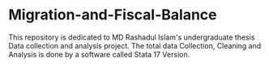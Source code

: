 # Migration-and-Fiscal-Balance
This repository is dedicated to MD Rashadul Islam's undergraduate thesis Data collection and analysis project. The total data Collection, Cleaning and  Analysis is done by a software called Stata 17 Version.

